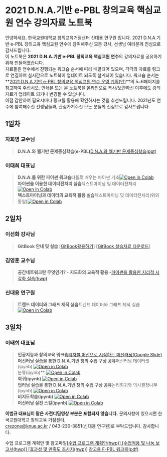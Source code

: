 # 2021 D.N.A.기반 e-PBL 창의교육 핵심교원 연수 강의자료 노트북

안녕하세요. 한국교원대학교 창의교육거점센터 신대용 연구원 입니다.
2021 D.N.A.기반 e-PBL 창의교육 핵심교원 연수에 참여해주신 모든 강사, 선생님 여러분께 진심으로 감사드립니다. <br>이 노트북은 **2021 D.N.A.기반 e-PBL 창의교육 핵심교원 연수**의 강의자료를 공유하기 위해 만들어졌습니다. <br>자료들은 연수에서 진행되는 워크숍 순서에 따라 배열되어 있으며, 각각의 자료를 링크로 연결하여 실시간으로 노트북이 업데이트 되도록 설계되어 있습니다.
워크숍 순서는 **[2021 D.N.A.기반 e-PBL 창의교육 핵심교원 연수 운영 계획(안)](https://drive.google.com/file/d/1modNFHrQHIkHHoFInkAPzFVrmzkwxWue/view?usp=sharing)**의 5~6페이지를 참고하여 주십시오.
인쇄본 또는 본 노트북을 온라인으로 복사/보관하신 이후에도 강의자료가 업데이트 되거나 변경될 수 있습니다. <br>이점 감안하여 필요시마다 링크를 활용해 확인하시는 것을 추천드립니다.
2021년도 연수에 참여해주신 선생님들과, 관심가져주신 모든 분들께 진심으로 감사드립니다.



## 1일차

### 차희영 교수님

> **D.N.A.와 웹기반 문제중심학습(e-PBL)**[D.N.A.와 웹기반 문제중심학습(ppt)](https://drive.google.com/file/d/1fr8-kNpkOr0GijtFRbPZ02D8EksxQP-5/view?usp=sharing)



### 이태희 대표님

> **D.N.A.를 위한 파이썬 워크숍**터틀로 배우는 파이썬 기초[![Open in Colab](https://colab.research.google.com/assets/colab-badge.svg)](https://colab.research.google.com/drive/19NsrTz37H4ZCQrhV7U6g-7rUNrAgqvQG?usp=sharing)<br>
> **파이썬을 이용한 데이터전처리 실습**텍스트마이닝 및 데이터전처리[![Open in Colab](https://colab.research.google.com/assets/colab-badge.svg)](https://colab.research.google.com/drive/1oN3-qzo6A-BJmtqkBaG7NN2Kb1ZpwHoP?usp=sharing)<br>
> **텍스트마이닝과 데이터의 교육적 활용 실습**텍스트마이닝 및 데이터전처리(위와 동일)[![Open in Colab](https://colab.research.google.com/assets/colab-badge.svg)](https://colab.research.google.com/drive/1oN3-qzo6A-BJmtqkBaG7NN2Kb1ZpwHoP?usp=sharing)



## 2일차

### 이선화 강사님

> **GitBook 안내 및 실습** [[GitBook활용하기](https://drive.google.com/file/d/1qJ_QZu5CFbAdrh8Rx1hNEt5i2r4t1xBL/view?usp=sharing)]  [[GitBook 실습자료 다운로드](https://drive.google.com/drive/folders/1pSc1IsEYm7o8V8vEa8tSeaOnYGK9mTNC?usp=sharing)]



### 김영훈 교수님

> **공간네트워크란 무엇인가? - 지도화의 교육적 활용 -**[파이썬을 활용한 지리적 시각화 실습(hwp)](https://drive.google.com/file/d/1zPXd7M5J26ZdVp9RQC9IAJ_2Ktgs_jm0/view?usp=sharing)



### 신대용 연구원

> **트렌드 데이터와 그래프 제작 실습**트렌드 데이터와 그래프 제작 실습[![Open in Colab](https://colab.research.google.com/assets/colab-badge.svg)](https://colab.research.google.com/drive/1k91Hgo12BhImTGSSWYyfJDOiVChXWEYW?usp=sharing)



## 3일차

### 이태희 대표님

> **인공지능과 창의교육 워크숍**[티쳐블 머신으로 시작하는 머신러닝(Google Slide)](https://docs.google.com/presentation/d/1zLfi6Uf2goNAPpq16mY9hlQKbGABMJtPHbRNHt-GMw0/edit#slide=id.p)<br>**머신러닝 실습을 통한 D.N.A.기반 창의 수업 구상 공유**머신러닝 데이터셋(ipynb) [![Open in Colab](https://colab.research.google.com/assets/colab-badge.svg)](https://colab.research.google.com/drive/1hFCAfDM-phCM10J3iVewKXsh5Wfhnl6L)<br>분류(ipynb)** [![Open in Colab](https://colab.research.google.com/assets/colab-badge.svg)](https://colab.research.google.com/drive/11kiQPBfV5CKMtadKV6HidmPZ0Mbq4mUa)<br>
> **회귀(ipynb)** [![Open in Colab](https://colab.research.google.com/assets/colab-badge.svg)](https://colab.research.google.com/drive/1I64jKVCxwKs6YI3HSdWus1AoiWZbFZYy)<br>
> **딥러닝 실습을 통한 D.N.A.기반 창의 수업 구상 공유**논리회귀와 의사결정나무(ipynb) [![Open in Colab](https://colab.research.google.com/assets/colab-badge.svg)](https://colab.research.google.com/drive/1_JSMPPFWoasMpcpMRd0TkDpRdvOdHpF9)<br>
> **비지도학습(ipynb)** [![Open in Colab](https://colab.research.google.com/assets/colab-badge.svg)](https://colab.research.google.com/drive/1QrTD4RmRz6lDaTp6JqVtbqEG6gNjXQHB)<br>
> **머신러닝 실전 스킬(ipynb)** [![Open in Colab](https://colab.research.google.com/assets/colab-badge.svg)](https://colab.research.google.com/drive/1ZOeWd1IC8-jMTzvSrYOrRhjdmGmxwNOw)



**이범규 대표님이 맡은 사전디딤영상 부분은 포함되지 않습니다.**
문의사항이 있으시면 한국교원대학교 창의교육 거점센터,<br> [crezone@knue.ac.kr](mailto:crezone@knue.ac.kr) / 043-230-3851(신대용 연구원)로 부탁드립니다.
감사합니다.



수업 프로그램 계획안 및 참고파일[[수업 프로그램 계획안(hwp)\]
[수업적용 및 나눔 보고서(hwp)]
[효과성 및 만족도 조사지(hwp)]](https://drive.google.com/drive/folders/1vKuQ7mDR4JO-l2CDk7drbwP9Hcy1sd9K?usp=sharing)
[참고용 F-PBL 워크북(pdf)](https://drive.google.com/file/d/1noa3UE82UmmNxxmXbG4SlKEerzIwalln/view?usp=sharing)
